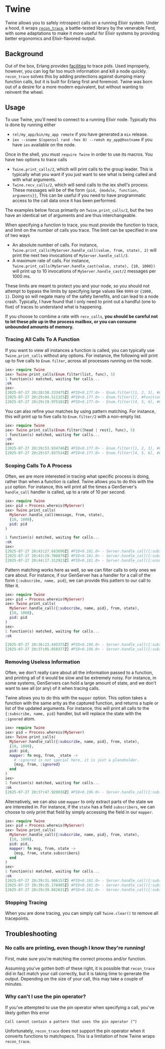 # Twine

Twine allows you to safely introspect calls on a running Elixir system. Under a
hood, it wraps [`recon_trace`](https://ferd.github.io/recon/recon_trace.html),
a battle-tested library by the venerable Ferd, with some adaptations to make it
more useful for Elixir systems by providing better ergonomics and
Elixir-flavored output.

## Background
Out of the box, Erlang provides
[facilities](https://www.erlang.org/doc/apps/erts/erlang.html#trace_pattern/2)
to trace pids. Used improperly, however, you can log far too much information
and kill a node quickly. `recon_trace` solves this by adding protections against
dumping many function calls, but it is built for Erlang first and foremost.
Twine was born out of a desire for a more modern equivalent, but without wanting
to reinvent the wheel.

## Usage
To use Twine, you'll need to connect to a running Elixir node. Typically this is
done by running either 
- `rel/my_app/bin/my_app remote` if you have generated a `mix` release.
- `iex --sname $(openssl rand -hex 8) --remsh my_app@hostname` if you have
  `iex` available on the node.


Once in the shell, you must `require Twine` in order to use its macros. You have
two options to trace calls

 - `Twine.print_calls/2`, which will print calls to the group leader. This is 
   typically what you want if you just want to see what is being called and 
   with what arguments.
 - `Twine.recv_calls/2`, which will send calls to the iex shell's process. These
 messages will be of the form `{pid, {module, function, arguments}}`, This can
 be useful if you need to have programmatic access to the call data once it has
 been performed. 

The examples below focus primarily on `Twine.print_calls/2`, but the two have 
an identical set of arguments and are thus interchangeable.

When specifying a function to trace, you must provide the function to trace, and
limit on the number of calls you trace. The limit can be specified in one of two
ways

- An absolute number of calls. For instance,
`Twine.print_calls(MyServer.handle_call(value, from, state), 2)`
  will print the next two invocations of `MyServer.handle_call/3`.
- A maximum rate of calls. For instance,
`Twine.print_calls(MyServer.handle_cast(value, state), {10, 1000})`
  will print up to 10 invocations of `MyServer.handle_cast/2` messages per 1000
ms.

These limits are meant to protect you and your node, so you should not attempt
to bypass the limits by specifying large values like `9999` or `{1000, 1}`.
Doing so will negate many of the safety benefits, and can lead to a node crash.
Typically, I have found that I only need to print out a handful (one to five) of
traces to understand what is happening.

If you choose to combine a rate with `recv_calls`, **you should be careful not
to let these pile up in the process mailbox, or you can consume unbounded
amounts of memory.**


### Tracing All Calls To A Function

If you want to view all instances a function is called, you can typically use
`Twine.print_calls` without any options. For instance, the following will print
up to five calls to `Enum.filter`, across all processes running on the node.

```elixir
iex> require Twine
iex> Twine.print_calls(Enum.filter(list, func), 5)
1 function(s) matched, waiting for calls...
:ok
iex>
[2025-07-27 20:28:50.233475Z] #PID<0.177.0> - Enum.filter([1, 2, 3], #Function<42.39164016/1 in :erl_eval.expr/6>)
[2025-07-27 20:29:04.511325Z] #PID<0.177.0> - Enum.filter([], #Function<42.39164016/1 in :erl_eval.expr/6>)
[2025-07-27 20:29:19.975102Z] #PID<0.177.0> - Enum.filter([4, 5, 6], #Function<42.39164016/1 in :erl_eval.expr/6>)
```


You can also refine your matches by using pattern matching. For instance, this
will print up to five calls to `Enum.filter/2` with a non-empty list.
```elixir
iex> require Twine
iex> Twine.print_calls(Enum.filter([head | rest], func), 5)
1 function(s) matched, waiting for calls...
:ok
iex>
[2025-07-27 20:29:53.934746Z] #PID<0.177.0> - Enum.filter([1, 2, 3], #Function<42.39164016/1 in :erl_eval.expr/6>)
[2025-07-27 20:29:57.837534Z] #PID<0.177.0> - Enum.filter([4, 5, 6], #Function<42.39164016/1 in :erl_eval.expr/6>)
```

### Scoping Calls To A Process

Often, we are more interested in tracing what specific process is doing, rather
than when a function is called. Twine allows you to do this with the `pid`
option. For instance, this will print all the times a GenServer's `handle_call`
handler is called, up to a rate of 10 per second.

```elixir
iex> require Twine
iex> pid = Process.whereis(MyServer)
iex> Twine.print_calls(
  MyServer.handle_call(message, from, state), 
  {10, 1000},
  pid: pid
)

1 function(s) matched, waiting for calls...
:ok
iex>
[2025-07-27 20:43:27.683690Z] #PID<0.181.0> - Server.handle_call({:subscribe, "listener", #PID<0.189.0>}, {#PID<0.182.0>, [:alias | #Reference<0.0.23299.892277068.2243493891.5200>]}, %{subscribers: []})
[2025-07-27 20:43:29.700879Z] #PID<0.181.0> - Server.handle_call({:subscribe, "listener2", #PID<0.191.0>}, {#PID<0.182.0>, [:alias | #Reference<0.0.23299.892277068.2243493890.3014>]}, %{subscribers: [{"listener", #PID<0.189.0>}]})
[2025-07-27 20:44:17.312923Z] #PID<0.181.0> - Server.handle_call({:unsubscribe, "listener2"}, {#PID<0.182.0>, [:alias | #Reference<0.0.23299.892277068.2243493891.5293>]}, %{subscribers: [{"listener2", #PID<0.191.0>}, {"listener", #PID<0.189.0>}]})
```

Pattern matching works here as well, so we can filter calls to only ones we care
about. For instance, if our GenServer has a handler for a call of the form
`{:subscribe, name, pid}`, we can provide this pattern to our call to filter it.

```elixir
iex> require Twine
iex> pid = Process.whereis(MyServer)
iex> Twine.print_calls(
  MyServer.handle_call({:subscribe, name, pid}, from, state), 
  {10, 1000},
  pid: pid
)
iex>
1 function(s) matched, waiting for calls...
:ok

[2025-07-27 20:36:23.445375Z] #PID<0.196.0> - Server.handle_call({:subscribe, "listener", #PID<0.197.0>}, {#PID<0.197.0>, [:alias | #Reference<0.0.25219.3166356339.1974009859.127473>]}, %{subscribers: []})
[2025-07-27 20:37:05.858377Z] #PID<0.196.0> - Server.handle_call({:subscribe, "listener2", #PID<0.212.0>}, {#PID<0.197.0>, [:alias | #Reference<0.0.25219.3166356339.1974009859.127485>]}, %{subscribers: [{"listener", #PID<0.197.0>}]})
```

### Removing Useless Information

Often, we don't really care about all the information passed to a function, and
printing all of it would be slow and be extremely noisy. For instance, in some 
systems, GenServers can hold a large amount of state, and we don't want to see
all (or any) of it when tracing calls. 

Twine allows you to do this with the `mapper` option. This option takes a
function with the same arity as the captured function, and returns a tuple or
list of the updated arguments. For instance, this will print all calls to the
`{:subscribe, name, pid}` handler, but will replace the state with the `:ignored`
atom.

```elixir
iex> require Twine
iex> pid = Process.whereis(MyServer)
iex> Twine.print_calls(
  MyServer.handle_call({:subscribe, name, pid}, from, state), 
  {10, 1000},
  pid: pid,
  mapper: fn msg, from, _state ->
    # :ignored is not special here, it is just a placeholder.
    {msg, from, :ignored}
  end
)
iex>
1 function(s) matched, waiting for calls...
:ok
[2025-07-27 20:37:47.920038Z] #PID<0.196.0> - Server.handle_call({:subscribe, "listener3", #PID<0.215.0>}, {#PID<0.197.0>, [:alias | #Reference<0.0.25219.3166356339.1974009867.127298>]}, :ignored)
```

Alternatively, we can also use `mapper` to only extract parts of the state we
are interested in. For instance, if the `state` has a field `subscribers`, we
can choose to only print that field by simply accessing the field in our
`mapper`.

```elixir
iex> require Twine
iex> pid = Process.whereis(MyServer)
iex> Twine.print_calls(
  MyServer.handle_call({:subscribe, name, pid}, from, state), 
  {10, 1000},
  pid: pid,
  mapper: fn msg, from, state ->
    {msg, from, state.subscribers}
  end
)
iex>
1 function(s) matched, waiting for calls...
:ok
[2025-07-27 20:39:31.986157Z] #PID<0.181.0> - Server.handle_call({:subscribe, "listener1", #PID<0.191.0>}, {#PID<0.182.0>, [:alias | #Reference<0.0.23299.904233524.900530177.57921>]}, [])
[2025-07-27 20:39:35.178405Z] #PID<0.181.0> - Server.handle_call({:subscribe, "listener2", #PID<0.193.0>}, {#PID<0.182.0>, [:alias | #Reference<0.0.23299.904233524.900530177.57986>]}, [{"listener1", #PID<0.191.0>}])
[2025-07-27 20:39:39.882631Z] #PID<0.181.0> - Server.handle_call({:subscribe, "listener3", #PID<0.195.0>}, {#PID<0.182.0>, [:alias | #Reference<0.0.23299.904233524.900530177.58022>]}, [{"listener2", #PID<0.193.0>}, {"listener1", #PID<0.191.0>}])
```

### Stopping Tracing

When you are done tracing, you can simply call `Twine.clear()` to remove all
tracepoints.

## Troubleshooting

### No calls are printing, even though I know they're running!
First, make sure you're matching the correct process and/or function.

Assuming you've gotten both of these right, it is possible that `recon_trace`
did in fact match your call correctly, but it is taking time to generate the
output. Depending on the size of your call, this may take a couple of minutes. 

### Why can't I use the pin operator?
If you've attempted to use the pin operator when specifying a call, you've
likely gotten this error

```text
Call cannot contain a pattern that uses the pin operator (^)
```

Unfortunately, `recon_trace` does not support the pin operator when it converts
functions to matchspecs. This is a limitation of how Twine wraps
`recon_trace`.
